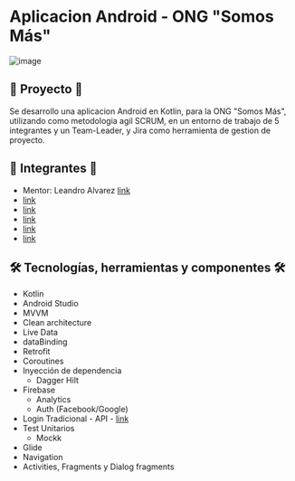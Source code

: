 # **Aplicacion Android - ONG "Somos Más"**
![image](https://user-images.githubusercontent.com/55109470/187037994-a814b9be-326e-4beb-9c1c-e7123e4584f8.png)

## 📱 **Proyecto** 📱 

Se desarrollo una aplicacion Android en Kotlin, para la ONG "Somos Más", utilizando como metodologia agil SCRUM, en un entorno de trabajo de 5 integrantes y un Team-Leader, y Jira como herramienta de gestion de proyecto.

## 📱 **Integrantes** 📱 
 - Mentor: Leandro Alvarez [link](https://www.linkedin.com/in/leandro-alvarez/)
 - [link](https://www.linkedin.com/in/pedranicolas/)
 - [link](https://www.linkedin.com/in/gonzalo-guzman/) 
 - [link](https://www.linkedin.com/in/nsantiago92/) 
 - [link](https://www.linkedin.com/in/andres-andreoli-498b291bb/) 
 - [link](https://www.linkedin.com/in/julissa-joseph-447503182/) 

## 🛠️ **Tecnologías, herramientas y componentes** 🛠️
 - Kotlin
 - Android Studio
 - MVVM 
 - Clean architecture
 - Live Data
 - dataBinding
 - Retrofit
 - Coroutines
 - Inyección de dependencia 
    - Dagger Hilt
 - Firebase 
    - Analytics
    - Auth (Facebook/Google)
 - Login Tradicional - API - [link](https://oscarnovas.com)
 - Test Unitarios 
    - Mockk
 - Glide
 - Navigation
 - Activities, Fragments y Dialog fragments
